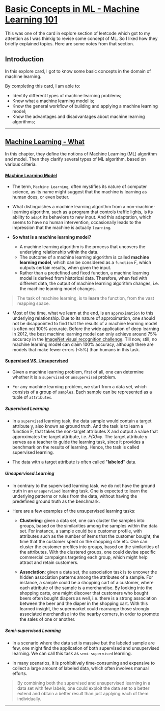 # [Basic Concepts in ML - Machine Learning 101](https://leetcode.com/explore/featured/card/machine-learning-101/)

This was one of the card in explore section of leetcode which got to my attention as I was thinkig to revise some concept of ML. So I liked how they briefly explained topics. Here are some notes from that section.
 
## Introduction

In this explore card, I got to know some basic concepts in the domain of machine learning.

By completing this card, I am able to:

- Identify different types of machine learning problems;
- Know what a machine learning model is;
- Know the general workflow of building and applying a machine learning model;
- Know the advantages and disadvantages about machine learning algorithms;

------

## [Machine Learning - What](https://leetcode.com/explore/featured/card/machine-learning-101/287/what_is_ml/)

In this chapter, they define the notions of Machine Learning (ML) algorithm and model. Then they clarify several types of ML algorithm, based on various criteria. 

#### [Machine Learning Model](https://leetcode.com/explore/featured/card/machine-learning-101/287/what_is_ml/1617/)

- The term, `Machine Learning`, often mystifies its nature of computer science, as its name might suggest that the machine is learning as human does, or even better. 

- What distinguishes a machine learning algorithm from a non-machine-learning algorithm, such as a program that controls traffic lights, is its ability to `adapt` its behaviors to new input. And this adaptation, which seems to have no human intervention, occasionally leads to the impression that the machine is actually `learning`.

- **So what is a machine learning model?**
  - A machine learning algorithm is the process that uncovers the underlying relationship within the data. 
  - The outcome of a machine learning algorithm is called **machine learning model**, which can be considered as a `function` _F_, which outputs certain results, when given the input.
  - Rather than a predefined and fixed function, a machine learning model is derived from historical data. Therefore, when fed with different data, the output of machine learning algorithm changes, i.e. the machine learning model changes.

> The task of machine learning, is to **learn** the function, from the vast mapping space.

- Most of the time, what we learn at the end, is an `approximation` to this underlying relationship. Due to its nature of approximation, one should not be disappointed to find that the results of a machine learning model is often not 100% accurate. Before the wide application of deep learning in 2012, the best machine learning model can only achieve around 75% accuracy in the [ImageNet visual recognition challenge](http://www.image-net.org/). Till now, still, no machine learning model can claim 100% accuracy, although there are models that make fewer errors (<5%) than humans in this task. 

#### [Supervised VS. Unsupervised](https://leetcode.com/explore/featured/card/machine-learning-101/287/what_is_ml/1620/)

- Given a machine learning problem, first of all, one can determine whether it is a `supervised` or `unsupervised` problem.

- For any machine learning problem, we start from a data set, which consists of a group of `samples`. Each sample can be represented as a tuple of `attributes`.

##### ***Supervised Learning***

- In a `supervised` learning task, the data sample would contain a target attribute y, also known as ground truth. And the task is to learn a function F, that takes the non-target attributes X and output a value that approximates the target attribute, i.e. _F(X)≈y_. The target attribute y serves as a teacher to guide the learning task, since it provides a benchmark on the results of learning. Hence, the task is called supervised learning. 

- The data with a target attribute is often called "**labeled**" data. 

##### ***Unsupervised Learning***

- In contrary to the supervised learning task, we do not have the ground truth in an `unsupervised` learning task. One is expected to learn the underlying patterns or rules from the data, without having the predefined ground truth as the benchmark.

- Here are a few examples of the unsupervised learning tasks:
  - **Clustering**: given a data set, one can cluster the samples into groups, based on the similarities among the samples within the data set. For instance, a sample could be a customer profile, with attributes such as the number of items that the customer bought, the time that the customer spent on the shopping site etc. One can cluster the customer profiles into groups, based on the similarities of the attributes. With the clustered groups, one could devise specific commercial campaigns targeting each group, which might help attract and retain customers. 

  - **Association**: given a data set, the association task is to uncover the hidden association patterns among the attributes of a sample. For instance,  a sample could be a shopping cart of a customer, where each attribute of the sample is a merchandise. By looking into the shopping carts, one might discover that customers who bought beers often bought diapers as well, i.e. there is a strong association between the beer and the diaper in the shopping cart. With this learned insight, the supermarket could rearrange those strongly associated merchandise into the nearby corners, in order to promote the sales of one or another.

##### ***Semi-supervised Learning***

- In a scenario where the data set is massive but the labeled sample are few, one might find the application of both supervised and unsupervised learning. We can call this task as `semi-supervised` learning.

- In many scenarios, it is prohibitively time-consuming and expensive to collect a large amount of labeled data, which often involves manual efforts. 

> By combining both the supervised and unsupervised learning in a data set with few labels, one could exploit the data set to a better extend and obtain a better result than just applying each of them individually. 

------
